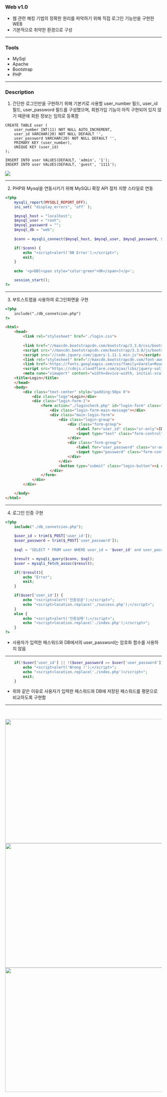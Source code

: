### Web v1.0
- 웹 관련 해킹 기법의 정확한 원리를 파악하기 위해 직접 로그인 기능만을 구현한 WEB
- 기본적으로 취약한 환경으로 구성
---
### Tools
- MySql
- Apache
- Bootstrap
- PHP
---

### Description

1. 간단한 로그인만을 구현하기 위해 기본키로 사용할 user_number 필드, user_id 필드, user_password 필드를 구성했으며, 회원가입 기능이 아직 구현되어 있지 않기 때문에 회원 정보는 임의로 등록함

```
CREATE TABLE user (
    user_number INT(11) NOT NULL AUTO_INCREMENT,
    user_id VARCHAR(20) NOT NULL DEFAULT '',
    user_password VARCHAR(20) NOT NULL DEFAULT '',
    PRIMARY KEY (user_number),
    UNIQUE KEY (user_id)
);

INSERT INTO user VALUES(DEFAULT, 'admin', '1');
INSERT INTO user VALUES(DEFAULT, 'guest', '1111');
```

<img src="./image/4.PNG">

---

2. PHP와 Mysql을 연동시키기 위해 MySQLi 확장 API 절차 지향 스타일로 연동

```php
<?php
    mysqli_report(MYSQLI_REPORT_OFF);
    ini_set( "display_errors", 'off' );

    $mysql_host = "localhost";
    $mysql_user = "root";
    $mysql_password = "";
    $mysql_db = "web";
    
    $conn = mysqli_connect($mysql_host, $mysql_user, $mysql_password, $mysql_db);

    if(!$conn) {
        echo "<script>alert('DB Error');</script>";
        exit;
    }
    
    echo '<p>DB[<span style="color:green">OK</span>]</p>';

    session_start();
?>
```
---

3. 부트스트랩을 사용하여 로그인화면을 구현
```html
<?php
    include("./db_connetcion.php")
?>

<html>
    <head>
        <link rel="stylesheet" href="./login.css">
        
        <link href="//maxcdn.bootstrapcdn.com/bootstrap/3.3.0/css/bootstrap.min.css" rel="stylesheet" id="bootstrap-css">
        <script src="//maxcdn.bootstrapcdn.com/bootstrap/3.3.0/js/bootstrap.min.js"></script>
        <script src="//code.jquery.com/jquery-1.11.1.min.js"></script>
        <link rel="stylesheet" href="//maxcdn.bootstrapcdn.com/font-awesome/4.3.0/css/font-awesome.min.css">
        <link href='https://fonts.googleapis.com/css?family=Varela+Round' rel='stylesheet' type='text/css'>
        <script src="https://cdnjs.cloudflare.com/ajax/libs/jquery-validate/1.13.1/jquery.validate.min.js"></script>
        <meta name="viewport" content="width=device-width, initial-scale=1, maximum-scale=1" />
    <title>Login</title>
    </head>
    <body>
        <div class="text-center" style="padding:50px 0">
            <div class="logo">Login</div>
            <div class="login-form-1">
                <form action="./logincheck.php" id="login-form" class="text-left" method="post">
                    <div class="login-form-main-message"></div>
                    <div class="main-login-form">
                        <div class="login-group">
                            <div class="form-group">
                                <label for="user_id" class="sr-only">ID</label>
                                <input type="text" class="form-control" id="user_id" name="user_id" placeholder="ID">
                            </div>
                            <div class="form-group">
                                <label for="user_password" class="sr-only">Password</label>
                                <input type="password" class="form-control" id="user_password" name="user_password" placeholder="Password">
                            </div>
                        </div>
                        <button type="submit" class="login-button"><i class="fa fa-chevron-right"></i></button>
                    </div>
                </form>
            </div>
        </div>

    </body>
</html>
```
---

4. 로그인 인증 구현
```php
<?php
    include("./db_connetcion.php");
    
    $user_id = trim($_POST['user_id']);
    $user_password = trim($_POST['user_password']);
    
    $sql = "SELECT * FROM user WHERE user_id = '$user_id' and user_password = '$user_password'";

    $result = mysqli_query($conn, $sql);
    $user = mysqli_fetch_assoc($result);

    if(!$result){
        echo "Error";
        exit;
    } 

    if($user['user_id']) {
        echo "<script>alert('인증성공');</script>";
        echo "<script>location.replace('./success.php');</script>"; 
    }
    else {
        echo "<script>alert('인증실패');</script>";
        echo "<script>location.replace('./index.php');</script>"; 
    }
?>
```

- 사용자가 입력한 패스워드와 DB에서의 user_password는 암호화 함수를 사용하지 않음

---

```php
    if(!$user['user_id'] || !($user_password == $user['user_password'])){
        echo "<script>alert('Wrong !');</script>";
        echo "<script>location.replace('./index.php')</script>";
        exit;
    }
```
- 위와 같은 이유로 사용자가 입력한 패스워드와 DB에 저장된 패스워드를 평문으로 비교하도록 구현함
---
<br>

<p align="center">
<img src="./image/1.PNG" height="400" width="700">
<img src="./image/2.PNG" height="400" width="700">
<img src="./image/3.PNG" height="400" width="700">
</p>
